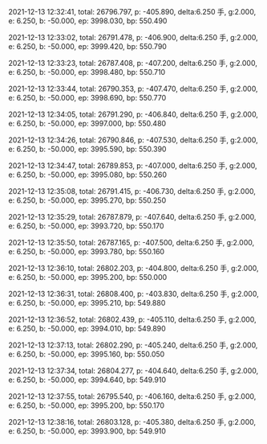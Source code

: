 2021-12-13 12:32:41, total: 26796.797, p: -405.890, delta:6.250 手, g:2.000, e: 6.250, b: -50.000, ep: 3998.030, bp: 550.490

2021-12-13 12:33:02, total: 26791.478, p: -406.900, delta:6.250 手, g:2.000, e: 6.250, b: -50.000, ep: 3999.420, bp: 550.790

2021-12-13 12:33:23, total: 26787.408, p: -407.200, delta:6.250 手, g:2.000, e: 6.250, b: -50.000, ep: 3998.480, bp: 550.710

2021-12-13 12:33:44, total: 26790.353, p: -407.470, delta:6.250 手, g:2.000, e: 6.250, b: -50.000, ep: 3998.690, bp: 550.770

2021-12-13 12:34:05, total: 26791.290, p: -406.840, delta:6.250 手, g:2.000, e: 6.250, b: -50.000, ep: 3997.000, bp: 550.480

2021-12-13 12:34:26, total: 26790.846, p: -407.530, delta:6.250 手, g:2.000, e: 6.250, b: -50.000, ep: 3995.590, bp: 550.390

2021-12-13 12:34:47, total: 26789.853, p: -407.000, delta:6.250 手, g:2.000, e: 6.250, b: -50.000, ep: 3995.080, bp: 550.260

2021-12-13 12:35:08, total: 26791.415, p: -406.730, delta:6.250 手, g:2.000, e: 6.250, b: -50.000, ep: 3995.270, bp: 550.250

2021-12-13 12:35:29, total: 26787.879, p: -407.640, delta:6.250 手, g:2.000, e: 6.250, b: -50.000, ep: 3993.720, bp: 550.170

2021-12-13 12:35:50, total: 26787.165, p: -407.500, delta:6.250 手, g:2.000, e: 6.250, b: -50.000, ep: 3993.780, bp: 550.160

2021-12-13 12:36:10, total: 26802.203, p: -404.800, delta:6.250 手, g:2.000, e: 6.250, b: -50.000, ep: 3995.200, bp: 550.000

2021-12-13 12:36:31, total: 26808.400, p: -403.830, delta:6.250 手, g:2.000, e: 6.250, b: -50.000, ep: 3995.210, bp: 549.880

2021-12-13 12:36:52, total: 26802.439, p: -405.110, delta:6.250 手, g:2.000, e: 6.250, b: -50.000, ep: 3994.010, bp: 549.890

2021-12-13 12:37:13, total: 26802.290, p: -405.240, delta:6.250 手, g:2.000, e: 6.250, b: -50.000, ep: 3995.160, bp: 550.050

2021-12-13 12:37:34, total: 26804.277, p: -404.640, delta:6.250 手, g:2.000, e: 6.250, b: -50.000, ep: 3994.640, bp: 549.910

2021-12-13 12:37:55, total: 26795.540, p: -406.160, delta:6.250 手, g:2.000, e: 6.250, b: -50.000, ep: 3995.200, bp: 550.170

2021-12-13 12:38:16, total: 26803.128, p: -405.380, delta:6.250 手, g:2.000, e: 6.250, b: -50.000, ep: 3993.900, bp: 549.910